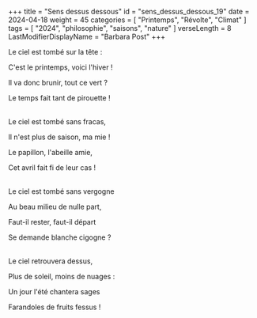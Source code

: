 +++
title = "Sens dessus dessous"
id = "sens_dessus_dessous_19"
date = 2024-04-18
weight = 45
categories = [ "Printemps", "Révolte", "Climat" ]
tags = [ "2024", "philosophie", "saisons", "nature" ]
verseLength = 8
LastModifierDisplayName = "Barbara Post"
+++

Le ciel est tombé sur la tête :

C'est le printemps, voici l'hiver !

Il va donc brunir, tout ce vert ?

Le temps fait tant de pirouette !

 \
Le ciel est tombé sans fracas,

Il n'est plus de saison, ma mie !

Le papillon, l'abeille amie,

Cet avril fait fi de leur cas !

 \
Le ciel est tombé sans vergogne

Au beau milieu de nulle part,

Faut-il rester, faut-il départ

Se demande blanche cigogne ?

 \
Le ciel retrouvera dessus,

Plus de soleil, moins de nuages :

Un jour l'été chantera sages

Farandoles de fruits fessus !
